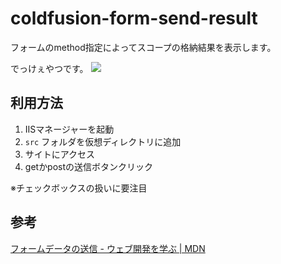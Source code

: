 # coldfusion-form-send-result

フォームのmethod指定によってスコープの格納結果を表示します。

でっけぇやつです。
![](https://bitbucket.org/collabostyle/coldfusion-form-send-result/downloads/img_687475_37461003_5.jpg)

## 利用方法

1. IISマネージャーを起動
1. `src` フォルダを仮想ディレクトリに追加
1. サイトにアクセス
1. getかpostの送信ボタンクリック

※チェックボックスの扱いに要注目

## 参考

[フォームデータの送信 - ウェブ開発を学ぶ | MDN](https://developer.mozilla.org/ja/docs/Learn/Forms/Sending_and_retrieving_form_data)